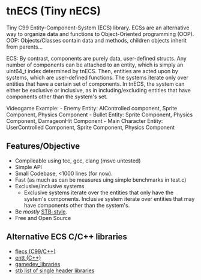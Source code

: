# tnECS (Tiny nECS)

Tiny C99 Entity-Component-System (ECS) library.
ECSs are an alternative way to organize data and functions to Object-Oriented programming (OOP).
OOP: Objects/Classes contain data and methods, children objects inherit from parents...

ECS: By contrast, components are purely data, user-defined structs.
Any number of components can be attached to an entity, which is simply an uint64_t index determined by tnECS.
Then, entities are acted upon by systems, which are user-defined functions.
The systems iterate only over entities that have a certain set of components.
In tnECS, the system can either be exclusive or inclusive, as in including/excluding entities that have components other than the system's set.

Videogame Example:
    - Enemy Entity: AIControlled component, Sprite Component, Physics Component
    - Bullet Entity: Sprite Component, Physics Component, DamageonHit Component
    - Main Character Entity: UserControlled Component, Sprite Component, Physics Component

## Features/Objective
- Compileable using tcc, gcc, clang (msvc untested)
- Simple API
- Small Codebase, <1000 lines (for now).
- Fast (as much as can be measures uing simple benchmarks in test.c)
- Exclusive/Inclusive systems
    * Exclusive systems iterate over the entities that only have the system's components. Inclusive system iterate over entities that may have components other than the system's.
- Be _mostly_ [STB-style](https://github.com/nothings/stb/blob/master/docs/stb_howto.txt).
- Free and Open Source

## Alternative ECS C/C++ libraries
- [flecs (C99/C++)](https://github.com/SanderMertens/flecs)
- [entt (C++)](https://github.com/skypjack/entt)
- [gamedev_libraries](https://github.com/raizam/gamedev_libraries)
- [stb list of single header libraries](https://github.com/nothings/single_file_libs)